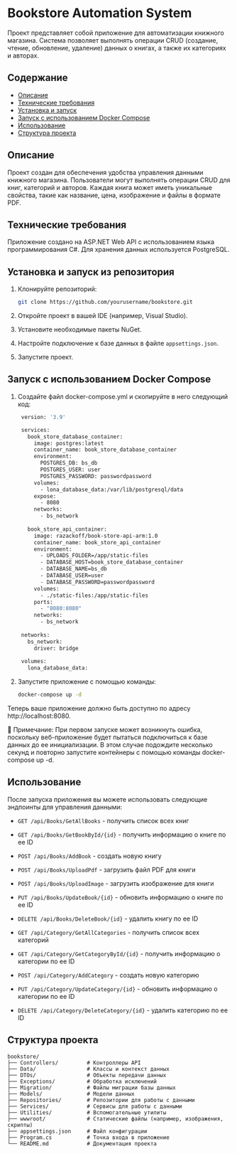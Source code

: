 # Bookstore Automation System

Проект представляет собой приложение для автоматизации книжного магазина. Система позволяет выполнять операции CRUD (создание, чтение, обновление, удаление) данных о книгах, а также их категориях и авторах.

## Содержание

- [Описание](#описание)
- [Технические требования](#технические-требования)
- [Установка и запуск](#установка-и-запуск-из-репозитория)
- [Запуск с использованием Docker Compose](#запуск-с-использованием-docker-compose)
- [Использование](#использование)
- [Структура проекта](#структура-проекта)

## Описание

Проект создан для обеспечения удобства управления данными книжного магазина. Пользователи могут выполнять операции CRUD для книг, категорий и авторов. Каждая книга может иметь уникальные свойства, такие как название, цена, изображение и файлы в формате PDF.

## Технические требования

Приложение создано на ASP.NET Web API с использованием языка программирования C#. Для хранения данных используется PostgreSQL.

## Установка и запуск из репозитория

1. Клонируйте репозиторий:

    ```bash
    git clone https://github.com/yourusername/bookstore.git
    ```

2. Откройте проект в вашей IDE (например, Visual Studio).

3. Установите необходимые пакеты NuGet.

4. Настройте подключение к базе данных в файле `appsettings.json`.

5. Запустите проект.

## Запуск с использованием Docker Compose

1. Создайте файл docker-compose.yml и скопируйте в него следующий код:
   ```bash
    version: '3.9'

    services:
      book_store_database_container:
        image: postgres:latest
        container_name: book_store_database_container
        environment:
          POSTGRES_DB: bs_db
          POSTGRES_USER: user
          POSTGRES_PASSWORD: passwordpassword
        volumes:
          - lona_database_data:/var/lib/postgresql/data
        expose:
          - 8080
        networks:
          - bs_network
    
      book_store_api_container:
        image: razackoff/book-store-api-arm:1.0
        container_name: book_store_api_container
        environment:
          - UPLOADS_FOLDER=/app/static-files
          - DATABASE_HOST=book_store_database_container
          - DATABASE_NAME=bs_db
          - DATABASE_USER=user
          - DATABASE_PASSWORD=passwordpassword
        volumes:
          - ./static-files:/app/static-files
        ports:
          - "8080:8080"
        networks:
          - bs_network
    
    networks:
      bs_network:
        driver: bridge
    
    volumes:
      lona_database_data:
    ```
   
2. Запустите приложение с помощью команды:
    ```bash
    docker-compose up -d
    ```
Теперь ваше приложение должно быть доступно по адресу http://localhost:8080.

🚨 Примечание: При первом запуске может возникнуть ошибка, поскольку веб-приложение будет пытаться подключиться к базе данных до ее инициализации. В этом случае подождите несколько секунд и повторно запустите контейнеры с помощью команды docker-compose up -d.

## Использование

После запуска приложения вы можете использовать следующие эндпоинты для управления данными:

- `GET /api/Books/GetAllBooks` - получить список всех книг
- `GET /api/Books/GetBookById/{id}` - получить информацию о книге по ее ID
- `POST /api/Books/AddBook` - создать новую книгу
- `POST /api/Books/UploadPdf` - загрузить файл PDF для книги
- `POST /api/Books/UploadImage` - загрузить изображение для книги
- `PUT /api/Books/UpdateBook/{id}` - обновить информацию о книге по ее ID
- `DELETE /api/Books/DeleteBook/{id}` - удалить книгу по ее ID

- `GET /api/Category/GetAllCategories` - получить список всех категорий
- `GET /api/Category/GetCategoryById/{id}` - получить информацию о категории по ее ID
- `POST /api/Category/AddCategory` - создать новую категорию
- `PUT /api/Category/UpdateCategory/{id}` - обновить информацию о категории по ее ID
- `DELETE /api/Category/DeleteCategory/{id}` - удалить категорию по ее ID

## Структура проекта

```plaintext
bookstore/
├── Controllers/         # Контроллеры API
├── Data/                # Классы и контекст данных
├── DTOs/                # Объекты передачи данных
├── Exceptions/          # Обработка исключений
├── Migration/           # Файлы миграции базы данных
├── Models/              # Модели данных
├── Repositories/        # Репозитории для работы с данными
├── Services/            # Сервисы для работы с данными
├── Utilities/           # Вспомогательные утилиты
├── wwwroot/             # Статические файлы (например, изображения, скрипты)
├── appsettings.json     # Файл конфигурации
├── Program.cs           # Точка входа в приложение
└── README.md            # Документация проекта
